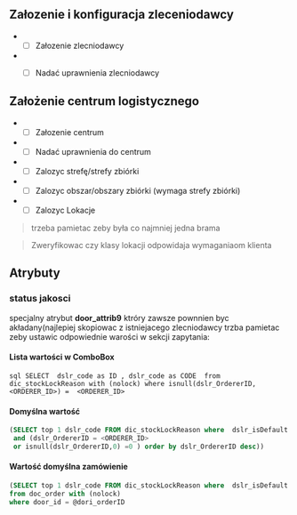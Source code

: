 
## Załozenie i konfiguracja zleceniodawcy

 - - [ ] Załozenie zlecniodawcy
 - - [ ] Nadać uprawnienia zlecniodawcy


## Założenie centrum logistycznego

 - - [ ] Załozenie centrum
 - - [ ] Nadać uprawnienia do centrum
 - - [ ] Zalozyc strefę/strefy zbiórki 
 - - [ ] Zalozyc obszar/obszary zbiórki (wymaga strefy zbiórki) 
 - - [ ] Zalozyc Lokacje 
  > trzeba pamietac zeby była co najmniej jedna brama 
  
  > Zweryfikowac czy klasy lokacji odpowidaja wymaganiaom klienta

## Atrybuty

### status jakosci 
specjalny atrybut **door_attrib9** ktróry zawsze pownnien byc akładany(najlepiej skopiowac z istniejacego zlecniodawcy trzba pamietac zeby ustawic odpowiednie warości w sekcji zapytania:

#### Lista wartości w ComboBox
```sql SELECT  dslr_code as ID , dslr_code as CODE  from dic_stockLockReason with (nolock) where isnull(dslr_OrdererID, <ORDERER_ID>) =  <ORDERER_ID> ```

#### Domyślna wartość
```sql  select coalesce(nullif((select top 1 dori_attrib9  from doc_orderitem where dori_orderid = @door_id and dori_productid = @prd_ID order by dori_id   ),''),
(SELECT top 1 dslr_code FROM dic_stockLockReason where  dslr_isDefault = 1 
 and (dslr_OrdererID = <ORDERER_ID>
 or isnull(dslr_OrdererID,0) =0 ) order by dslr_OrdererID desc))
 ```
 #### Wartość domyślna zamówienie
```sql select case when door_orderDocumentTypeID = 1 then null else
(SELECT top 1 dslr_code FROM dic_stockLockReason where  dslr_isDefault = 1 and isnull(dslr_OrdererID,door_ordererID) = door_ordererID order by dslr_OrdererID desc) end
from doc_order with (nolock)
where door_id = @dori_orderID
```



